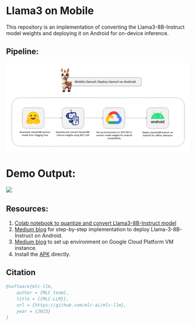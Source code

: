 # Llama3 on Mobile
This repository is an implementation of converting the Llama3-8B-Instruct model weights and deploying it on Android for on-device inference.

## Pipeline:
<img src="https://github.com/NSTiwari/Llama3-on-Mobile/blob/main/mobile-llama3-pipeline.png"/>

# Demo Output:
<img src="https://github.com/NSTiwari/Llama3-on-Mobile/blob/main/mobilellama3.gif"/>

## Resources:

1. [Colab notebook to quantize and convert Llama3-8B-Instruct model](https://github.com/NSTiwari/Llama3-on-Mobile/blob/main/Llama3_on_Mobile.ipynb)
2. [Medium blog]() for step-by-step implementation to deploy Llama-3-8B-Instruct on Android.
3. [Medium blog]() to set up environment on Google Cloud Platform VM instance.
4. Install the [APK]() directly.


## Citation

```bibtex
@software{mlc-llm,
    author = {MLC team},
    title = {{MLC-LLM}},
    url = {https://github.com/mlc-ai/mlc-llm},
    year = {2023}
}
```
